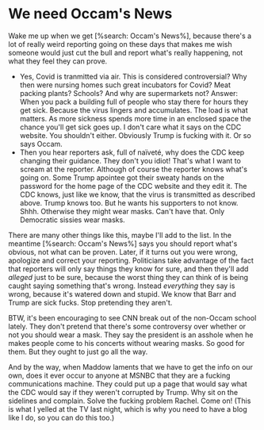 # We need Occam's News
Wake me up when we get [%search: Occam's News%], because there's a lot of really weird reporting going on these days that makes me wish someone would just cut the bull and report what's really happening, not what they feel they can prove. 
* Yes, Covid is tranmitted via air. This is considered controversial? Why then were nursing homes such great incubators for Covid? Meat packing plants? Schools? And why are supermarkets not? Answer: When you pack a building full of people who stay there for hours they get sick. Because the virus lingers and accumulates. The load is what matters. As more sickness spends more time in an enclosed space the chance you'll get sick goes up. I don't care what it says on the CDC website. You shouldn't either. Obviously Trump is fucking with it. Or so says Occam.
* Then you hear reporters ask, full of naïveté, why does the CDC keep changing their guidance. They don't you idiot! That's what I want to scream at the reporter. Although of course the reporter knows what's going on. Some Trump apointee got their sweaty hands on the password for the home page of the CDC website and they edit it. The CDC knows, just like we know, that the virus is transmitted as described above. Trump knows too. But he wants his supporters to not know. Shhh. Otherwise they might wear masks. Can't have that. Only Democratic sissies wear masks. 

There are many other things like this, maybe I'll add to the list. In the meantime [%search: Occam's News%] says you should report what's obvious, not what can be proven. Later, if it turns out you were wrong, apologize and correct your reporting. Politicians take advantage of the fact that reporters will only say things they know for sure, and then they'll add <i>alleged</i> just to be sure, because the worst thing they can think of is being caught saying something that's wrong. Instead <i>everything</i> they say is wrong, because it's watered down and stupid. We know that Barr and Trump are sick fucks. Stop pretending they aren't. 

BTW, it's been encouraging to see CNN break out of the non-Occam school lately. They don't pretend that there's some controversy over whether or not you should wear a mask. They say the president is an asshole when he makes people come to his concerts without wearing masks. So good for them. But they ought to just go all the way. 

And by the way, when Maddow laments that we have to get the info on our own, does it ever occur to anyone at MSNBC that they are a fucking communications machine. They could put up a page that would say what the CDC would say if they weren't corrupted by Trump. Why sit on the sidelines and complain. Solve the fucking problem Rachel. Come on! (This is what I yelled at the TV last night, which is why you need to have a blog like I do, so you can do this too.)

